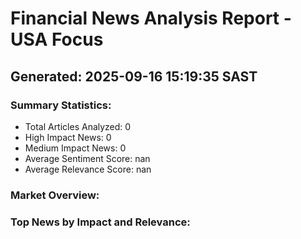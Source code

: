 
# Financial News Analysis Report - USA Focus
## Generated: 2025-09-16 15:19:35 SAST

### Summary Statistics:
- Total Articles Analyzed: 0
- High Impact News: 0
- Medium Impact News: 0
- Average Sentiment Score: nan
- Average Relevance Score: nan

### Market Overview:

### Top News by Impact and Relevance:
